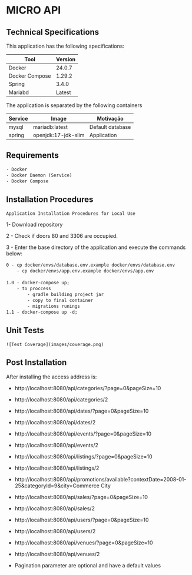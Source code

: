 # MICRO API 


## Technical Specifications

This application has the following specifications: 

| Tool | Version |
| --- | --- |
| Docker | 24.0.7 |
| Docker Compose | 1.29.2 |
| Spring | 3.4.0 |
| Mariabd | Latest |


The application is separated by the following containers

| Service | Image | Motivação
| --- | --- | --- |
| mysql | mariadb:latest | Default database |
| spring | openjdk:17-jdk-slim | Application |

## Requirements
    - Docker
    - Docker Daemon (Service)
    - Docker Compose

## Installation Procedures
    Application Installation Procedures for Local Use

1- Download repository 
    
2 - Check if doors 80 and 3306 are occupied.

3 - Enter the base directory of the application and execute the commands below:
    
    0 - cp docker/envs/database.env.example docker/envs/database.env
        - cp docker/envs/app.env.example docker/envs/app.env

    1.0 - docker-compose up; 
        - to proccess
            - gradle building project jar
            - copy to final container
            - migrations runings
    1.1 - docker-compose up -d;
   
 
## Unit Tests
    ![Test Coverage](images/coverage.png)

## Post Installation

After installing the access address is:

- http://localhost:8080/api/categories/?page=0&pageSize=10
- http://localhost:8080/api/categories/2

- http://localhost:8080/api/dates/?page=0&pageSize=10
- http://localhost:8080/api/dates/2

- http://localhost:8080/api/events/?page=0&pageSize=10
- http://localhost:8080/api/events/2

- http://localhost:8080/api/listings/?page=0&pageSize=10
- http://localhost:8080/api/listings/2

- http://localhost:8080/api/promotions/available?contextDate=2008-01-25&categoryId=9&city=Commerce City

- http://localhost:8080/api/sales/?page=0&pageSize=10
- http://localhost:8080/api/sales/2

- http://localhost:8080/api/users/?page=0&pageSize=10
- http://localhost:8080/api/users/2

- http://localhost:8080/api/venues/?page=0&pageSize=10
- http://localhost:8080/api/venues/2


- Pagination parameter are optional and have a default values


